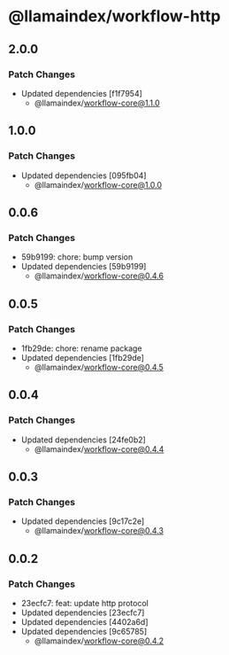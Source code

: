 # @llamaindex/workflow-http

## 2.0.0

### Patch Changes

- Updated dependencies [f1f7954]
  - @llamaindex/workflow-core@1.1.0

## 1.0.0

### Patch Changes

- Updated dependencies [095fb04]
  - @llamaindex/workflow-core@1.0.0

## 0.0.6

### Patch Changes

- 59b9199: chore: bump version
- Updated dependencies [59b9199]
  - @llamaindex/workflow-core@0.4.6

## 0.0.5

### Patch Changes

- 1fb29de: chore: rename package
- Updated dependencies [1fb29de]
  - @llamaindex/workflow-core@0.4.5

## 0.0.4

### Patch Changes

- Updated dependencies [24fe0b2]
  - @llamaindex/workflow-core@0.4.4

## 0.0.3

### Patch Changes

- Updated dependencies [9c17c2e]
  - @llamaindex/workflow-core@0.4.3

## 0.0.2

### Patch Changes

- 23ecfc7: feat: update http protocol
- Updated dependencies [23ecfc7]
- Updated dependencies [4402a6d]
- Updated dependencies [9c65785]
  - @llamaindex/workflow-core@0.4.2
